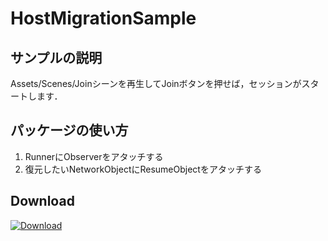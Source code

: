 # HostMigrationSample
## サンプルの説明
Assets/Scenes/Joinシーンを再生してJoinボタンを押せば，セッションがスタートします．
## パッケージの使い方
1. RunnerにObserverをアタッチする
2. 復元したいNetworkObjectにResumeObjectをアタッチする
## Download
[![Download](https://img.shields.io/badge/Download-UnityPackage-blue?style=flat&logo=unity)](https://github.com/kobayashi1013/HostMigrationSample/releases/download/untagged-ffe837273386b57e92b6/HostMigration.unitypackage)
